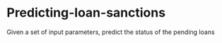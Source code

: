 # Predicting-loan-sanctions
Given a set of input parameters, predict the status of the pending loans
